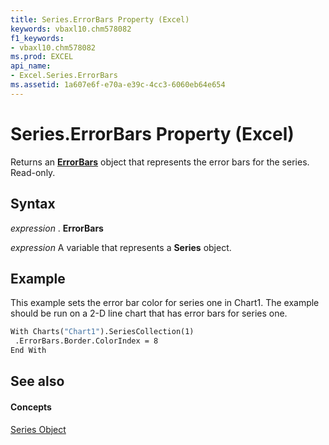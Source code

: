 ```yaml
---
title: Series.ErrorBars Property (Excel)
keywords: vbaxl10.chm578082
f1_keywords:
- vbaxl10.chm578082
ms.prod: EXCEL
api_name:
- Excel.Series.ErrorBars
ms.assetid: 1a607e6f-e70a-e39c-4cc3-6060eb64e654
---
```



# Series.ErrorBars Property (Excel)

Returns an  **[ErrorBars](errorbars-object-excel.md)** object that represents the error bars for the series. Read-only.


## Syntax

 _expression_ . **ErrorBars**

 _expression_ A variable that represents a **Series** object.


## Example

This example sets the error bar color for series one in Chart1. The example should be run on a 2-D line chart that has error bars for series one.


```vb
With Charts("Chart1").SeriesCollection(1) 
 .ErrorBars.Border.ColorIndex = 8 
End With
```


## See also


#### Concepts


[Series Object](series-object-excel.md)

